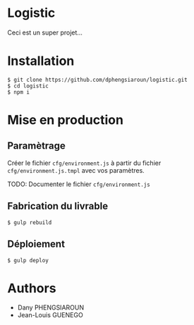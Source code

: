 # Logistic

Ceci est un super projet...

# Installation

```
$ git clone https://github.com/dphengsiaroun/logistic.git
$ cd logistic
$ npm i
```
# Mise en production

## Paramètrage

Créer le fichier `cfg/environment.js` à partir du fichier `cfg/environment.js.tmpl` avec vos paramètres.

TODO: Documenter le fichier `cfg/environment.js`

## Fabrication du livrable 

```
$ gulp rebuild
```
## Déploiement
```
$ gulp deploy
```

# Authors

- Dany PHENGSIAROUN
- Jean-Louis GUENEGO
